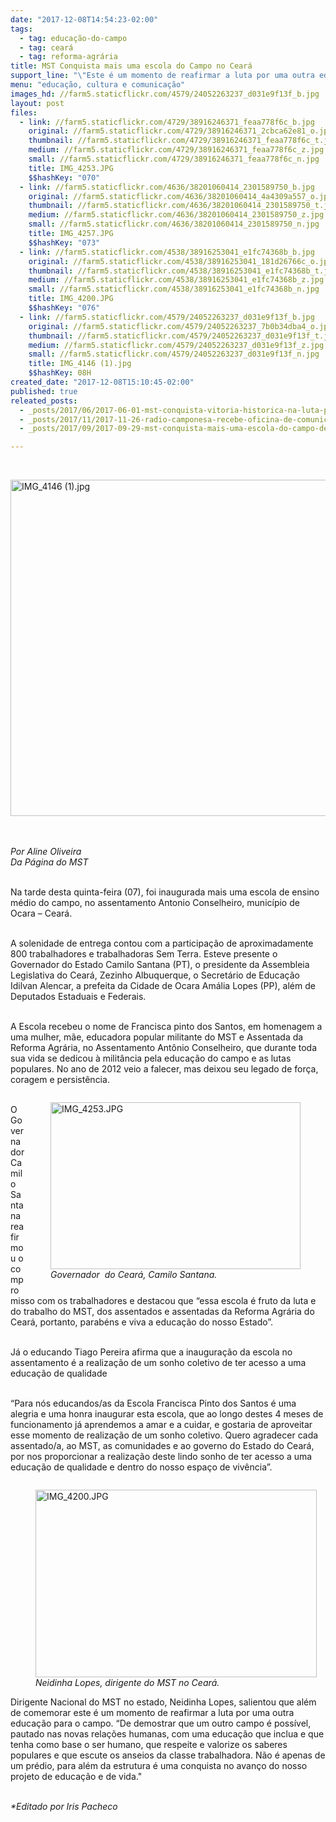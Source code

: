 ```yaml
---
date: "2017-12-08T14:54:23-02:00"
tags:
  - tag: educação-do-campo
  - tag: ceará
  - tag: reforma-agrária
title: MST Conquista mais uma escola do Campo no Ceará
support_line: "\"Este é um momento de reafirmar a luta por uma outra educação para o campo. Não é apenas de um prédio, para além da estrutura é uma conquista no avanço do nosso projeto de educação e de vida.\""
menu: "educação, cultura e comunicação"
images_hd: //farm5.staticflickr.com/4579/24052263237_d031e9f13f_b.jpg
layout: post
files:
  - link: //farm5.staticflickr.com/4729/38916246371_feaa778f6c_b.jpg
    original: //farm5.staticflickr.com/4729/38916246371_2cbca62e81_o.jpg
    thumbnail: //farm5.staticflickr.com/4729/38916246371_feaa778f6c_t.jpg
    medium: //farm5.staticflickr.com/4729/38916246371_feaa778f6c_z.jpg
    small: //farm5.staticflickr.com/4729/38916246371_feaa778f6c_n.jpg
    title: IMG_4253.JPG
    $$hashKey: "070"
  - link: //farm5.staticflickr.com/4636/38201060414_2301589750_b.jpg
    original: //farm5.staticflickr.com/4636/38201060414_4a4309a557_o.jpg
    thumbnail: //farm5.staticflickr.com/4636/38201060414_2301589750_t.jpg
    medium: //farm5.staticflickr.com/4636/38201060414_2301589750_z.jpg
    small: //farm5.staticflickr.com/4636/38201060414_2301589750_n.jpg
    title: IMG_4257.JPG
    $$hashKey: "073"
  - link: //farm5.staticflickr.com/4538/38916253041_e1fc74368b_b.jpg
    original: //farm5.staticflickr.com/4538/38916253041_181d26766c_o.jpg
    thumbnail: //farm5.staticflickr.com/4538/38916253041_e1fc74368b_t.jpg
    medium: //farm5.staticflickr.com/4538/38916253041_e1fc74368b_z.jpg
    small: //farm5.staticflickr.com/4538/38916253041_e1fc74368b_n.jpg
    title: IMG_4200.JPG
    $$hashKey: "076"
  - link: //farm5.staticflickr.com/4579/24052263237_d031e9f13f_b.jpg
    original: //farm5.staticflickr.com/4579/24052263237_7b0b34dba4_o.jpg
    thumbnail: //farm5.staticflickr.com/4579/24052263237_d031e9f13f_t.jpg
    medium: //farm5.staticflickr.com/4579/24052263237_d031e9f13f_z.jpg
    small: //farm5.staticflickr.com/4579/24052263237_d031e9f13f_n.jpg
    title: IMG_4146 (1).jpg
    $$hashKey: 08H
created_date: "2017-12-08T15:10:45-02:00"
published: true
releated_posts:
  - _posts/2017/06/2017-06-01-mst-conquista-vitoria-historica-na-luta-pela-reforma-agraria-no-ceara.md
  - _posts/2017/11/2017-11-26-radio-camponesa-recebe-oficina-de-comunicacao-popular.md
  - _posts/2017/09/2017-09-29-mst-conquista-mais-uma-escola-do-campo-de-ensino-medio-no-ceara.md

---
```

<p>&nbsp;</p>

<p><img alt="IMG_4146 (1).jpg" height="538" src="//farm5.staticflickr.com/4579/24052263237_d031e9f13f_b.jpg" width="700" /><br />
<br />
&nbsp;</p>

<p><em>Por Aline Oliveira<br />
Da P&aacute;gina do MST&nbsp;</em></p>

<p><br />
Na tarde desta quinta-feira (07), foi inaugurada mais uma escola de ensino m&eacute;dio do campo, no assentamento Antonio Conselheiro, munic&iacute;pio de Ocara &ndash; Cear&aacute;.&nbsp;</p>

<p><br />
A solenidade de entrega contou com a participa&ccedil;&atilde;o de aproximadamente 800 trabalhadores e trabalhadoras Sem Terra. Esteve presente o Governador do Estado Camilo Santana (PT), o presidente da Assembleia Legislativa do Cear&aacute;, Zezinho Albuquerque, o Secret&aacute;rio de Educa&ccedil;&atilde;o Idilvan Alencar, a prefeita da Cidade de Ocara Am&aacute;lia Lopes (PP), al&eacute;m de Deputados Estaduais e Federais.</p>

<p><br />
A Escola recebeu o nome de Francisca pinto dos Santos, em homenagem a uma mulher, m&atilde;e, educadora popular militante do MST e Assentada da Reforma Agr&aacute;ria, no Assentamento Ant&ocirc;nio Conselheiro, que durante toda sua vida se dedicou &agrave; milit&acirc;ncia pela educa&ccedil;&atilde;o do campo e as lutas populares. No ano de 2012 veio a falecer, mas deixou seu legado de for&ccedil;a, coragem e persist&ecirc;ncia.</p>

<figure class="image" style="float:right"><img alt="IMG_4253.JPG" height="267" src="//farm5.staticflickr.com/4729/38916246371_feaa778f6c_b.jpg" width="400" />
<figcaption><em>Governador&nbsp; do Cear&aacute;, Camilo Santana.</em></figcaption>
</figure>

<p><br />
O Governador Camilo Santana reafirmou o compromisso com os trabalhadores e destacou que &ldquo;essa escola &eacute; fruto da luta e do trabalho do MST, dos assentados e assentadas da Reforma Agr&aacute;ria do Cear&aacute;, portanto, parab&eacute;ns e viva a educa&ccedil;&atilde;o do nosso Estado&rdquo;.</p>

<p><br />
J&aacute; o educando Tiago Pereira afirma que a inaugura&ccedil;&atilde;o da escola no assentamento &eacute; a realiza&ccedil;&atilde;o de um sonho coletivo de ter acesso a uma educa&ccedil;&atilde;o de qualidade</p>

<p><br />
&ldquo;Para n&oacute;s educandos/as da Escola Francisca Pinto dos Santos &eacute; uma alegria e uma honra inaugurar esta escola, que ao longo destes 4 meses de funcionamento j&aacute; aprendemos a amar e a cuidar, e gostaria de aproveitar esse momento de realiza&ccedil;&atilde;o de um sonho coletivo. Quero agradecer cada assentado/a, ao MST, as comunidades e ao governo do Estado do Cear&aacute;, por nos proporcionar a realiza&ccedil;&atilde;o deste lindo sonho de ter acesso a uma educa&ccedil;&atilde;o de qualidade e dentro do nosso espa&ccedil;o de viv&ecirc;ncia&rdquo;.</p>

<figure class="image" style="float:left"><img alt="IMG_4200.JPG" height="300" src="//farm5.staticflickr.com/4538/38916253041_e1fc74368b_b.jpg" width="450" />
<figcaption><em>Neidinha Lopes, dirigente do MST no Cear&aacute;.</em></figcaption>
</figure>

<p><br />
Dirigente Nacional do MST no estado, Neidinha Lopes, salientou que al&eacute;m de comemorar este &eacute; um momento de reafirmar a luta por uma outra educa&ccedil;&atilde;o para o campo. &ldquo;De demostrar que um outro campo &eacute; poss&iacute;vel, pautado nas novas rela&ccedil;&otilde;es humanas, com uma educa&ccedil;&atilde;o que inclua e que tenha como base o ser humano, que respeite e valorize os saberes populares e que escute os anseios da classe trabalhadora. N&atilde;o &eacute; apenas de um pr&eacute;dio, para al&eacute;m da estrutura &eacute; uma conquista no avan&ccedil;o do nosso projeto de educa&ccedil;&atilde;o e de vida.&quot;</p>

<p><br />
<em>*Editado por Iris Pacheco</em></p>
